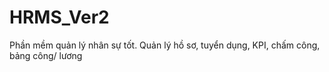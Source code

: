 # HRMS_Ver2
Phần mềm quản lý nhân sự tốt. Quản lý hồ sơ, tuyển dụng, KPI, chấm công, bảng công/ lương
